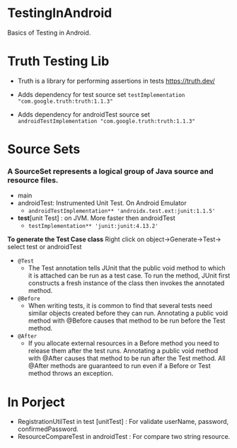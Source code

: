 # TestingInAndroid
Basics of Testing in Android.

# Truth Testing Lib
- Truth is a library for performing assertions in tests
https://truth.dev/

- Adds dependency for test source set
`testImplementation "com.google.truth:truth:1.1.3"`

- Adds dependency for androidTest source set
`androidTestImplementation "com.google.truth:truth:1.1.3"`

# Source Sets
### A SourceSet represents a logical group of Java source and resource files.

- main
- androidTest: Instrumented Unit Test. On Android Emulator
    - `androidTestImplementation** 'androidx.test.ext:junit:1.1.5'`
- **test**[unit Test] : on JVM. More faster then androidTest
    - `testImplementation** 'junit:junit:4.13.2'`
   
   
**To generate the Test Case class**
Right click on object→Generate→Test→ select test or androidTest

- `@Test`
    - The Test annotation tells JUnit that the public void method to which it is attached can be run as a test case. To run the method, JUnit first constructs a fresh instance of the class then invokes the annotated method.
- `@Before`
    - When writing tests, it is common to find that several tests need similar objects created before they can run. Annotating a public void method with @Before causes that method to be run before the Test method.
- `@After`
    - If you allocate external resources in a Before method you need to release them after the test runs. Annotating a public void method with @After causes that method to be run after the Test method. All @After methods are guaranteed to run even if a Before or Test method throws an exception.
    
# In Porject
- RegistrationUtilTest in test [unitTest] : For validate userName, password, confirmedPassword.
- ResourceCompareTest in androidTest : For compare two string resource.
